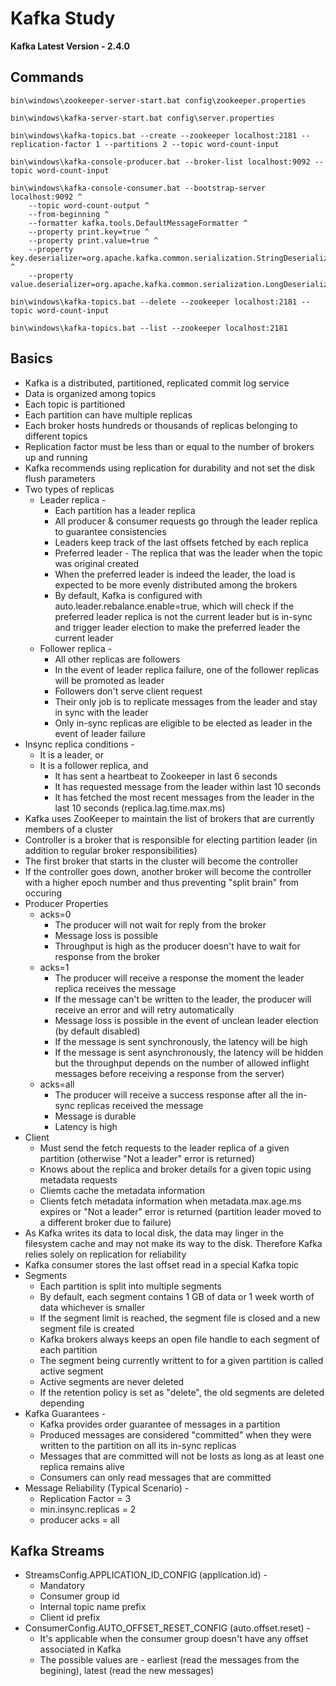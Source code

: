 # Kafka Study

**Kafka Latest Version - 2.4.0**

## Commands

```
bin\windows\zookeeper-server-start.bat config\zookeeper.properties
```
```
bin\windows\kafka-server-start.bat config\server.properties
```
```
bin\windows\kafka-topics.bat --create --zookeeper localhost:2181 --replication-factor 1 --partitions 2 --topic word-count-input
```
```
bin\windows\kafka-console-producer.bat --broker-list localhost:9092 --topic word-count-input
```
```
bin\windows\kafka-console-consumer.bat --bootstrap-server localhost:9092 ^
    --topic word-count-output ^
    --from-beginning ^
    --formatter kafka.tools.DefaultMessageFormatter ^
    --property print.key=true ^
    --property print.value=true ^
    --property key.deserializer=org.apache.kafka.common.serialization.StringDeserializer ^
    --property value.deserializer=org.apache.kafka.common.serialization.LongDeserializer
```
```
bin\windows\kafka-topics.bat --delete --zookeeper localhost:2181 --topic word-count-input
```
```
bin\windows\kafka-topics.bat --list --zookeeper localhost:2181
```

## Basics

* Kafka is a distributed, partitioned, replicated commit log service
* Data is organized among topics
* Each topic is partitioned
* Each partition can have multiple replicas
* Each broker hosts hundreds or thousands of replicas belonging to different topics
* Replication factor must be less than or equal to the number of brokers up and running
* Kafka recommends using replication for durability and not set the disk flush parameters
* Two types of replicas
  * Leader replica - 
    * Each partition has a leader replica
    * All producer & consumer requests go through the leader replica to guarantee consistencies
    * Leaders keep track of the last offsets fetched by each replica
    * Preferred leader - The replica that was the leader when the topic was original created
    * When the preferred leader is indeed the leader, the load is expected to be more evenly distributed among the brokers
    * By default, Kafka is configured with auto.leader.rebalance.enable=true, which will check if the preferred leader replica is not the current leader but is in-sync and trigger leader election to make the preferred leader the current leader
  * Follower replica -
    * All other replicas are followers
    * In the event of leader replica failure, one of the follower replicas will be promoted as leader
    * Followers don't serve client request
    * Their only job is to replicate messages from the leader and stay in sync with the leader
    * Only in-sync replicas are eligible to be elected as leader in the event of leader failure
* Insync replica conditions - 
  * It is a leader, or
  * It is a follower replica, and
    * It has sent a heartbeat to Zookeeper in last 6 seconds
    * It has requested message from the leader within last 10 seconds
    * It has fetched the most recent messages from the leader in the last 10 seconds (replica.lag.time.max.ms)
* Kafka uses ZooKeeper to maintain the list of brokers that are currently members of a cluster
* Controller is a broker that is responsible for electing partition leader (in addition to regular broker responsibilities)
* The first broker that starts in the cluster will become the controller
* If the controller goes down, another broker will become the controller with a higher epoch number and thus preventing "split brain" from occuring
* Producer Properties
  * acks=0
    * The producer will not wait for reply from the broker
    * Message loss is possible
    * Throughput is high as the producer doesn't have to wait for response from the broker
  * acks=1
    * The producer will receive a response the moment the leader replica receives the message
    * If the message can't be written to the leader, the producer will receive an error and will retry automatically
    * Message loss is possible in the event of unclean leader election (by default disabled)
    * If the message is sent synchronously, the latency will be high
    * If the message is sent asynchronously, the latency will be hidden but the throughput depends on the number of allowed inflight messages before receiving a response from the server)
  * acks=all
    * The producer will receive a success response after all the in-sync replicas received the message
    * Message is durable
    * Latency is high
* Client
    * Must send the fetch requests to the leader replica of a given partition (otherwise "Not a leader" error is returned)
    * Knows about the replica and broker details for a given topic using metadata requests
    * Cliemts cache the metadata information
    * Clients fetch metadata information when metadata.max.age.ms expires or "Not a leader" error is returned (partition leader moved to a different broker due to failure)
* As Kafka writes its data to local disk, the data may linger in the filesystem cache and may not make its way to the disk. Therefore Kafka relies solely on replication for reliability
* Kafka consumer stores the last offset read in a special Kafka topic
* Segments
  * Each partition is split into multiple segments
  * By default, each segment contains 1 GB of data or 1 week worth of data whichever is smaller
  * If the segment limit is reached, the segment file is closed and a new segment file is created
  * Kafka brokers always keeps an open file handle to each segment of each partition
  * The segment being currently writtent to for a given partition is called active segment
  * Active segments are never deleted
  * If the retention policy is set as "delete", the old segments are deleted depending 
* Kafka Guarantees - 
  * Kafka provides order guarantee of messages in a partition
  * Produced messages are considered "committed" when they were written to the partition on all its in-sync replicas
  * Messages that are committed will not be losts as long as at least one replica remains alive
  * Consumers can only read messages that are committed
* Message Reliability (Typical Scenario) - 
  * Replication Factor = 3
  * min.insync.replicas = 2
  * producer acks = all

## Kafka Streams

* StreamsConfig.APPLICATION_ID_CONFIG (application.id) -
  * Mandatory
  * Consumer group id
  * Internal topic name prefix
  * Client id prefix
* ConsumerConfig.AUTO_OFFSET_RESET_CONFIG (auto.offset.reset) - 
  * It's applicable when the consumer group doesn't have any offset associated in Kafka
  * The possible values are - earliest (read the messages from the begining), latest (read the new messages)
